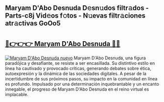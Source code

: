 ## Maryam D'Abo Desnuda D𝚎sn𝚞dos filtr𝚊dos - Parts-c8j Vid𝚎os f𝚘tos - N𝚞evas filtr𝚊ciones atr𝚊ctivas GoOo5

# <h2><a href="http://mb34ji2.tromn.icu/?c=Maryam+D%27Abo+Desnuda">🔗👉👉👉 Maryam D'Abo Desnuda 🔗🔗</a></h2>

[![Maryam D'Abo Desnuda nuevo](https://i.imgur.com/pEAQMta.gif)](http://mb34ji2.tromn.icu/?c=Maryam+D%27Abo+Desnuda)
Maryam D'Abo Desnuda, una figura paradójica y desafiante, se resiste a ser encasillada. Su distintivo estilo en línea ha cautivado y provocado críticas, generando debates sobre ética, autoexpresión y la dinámica de las sociedades digitales. A pesar de la incertidumbre de sus próximos pasos, su impacto en la comunidad en línea es profundo. Impulsado por una determinación inquebrantable y un encanto innegable, el progreso de Maryam D'Abo Desnuda en el reino virtual es implacable.
